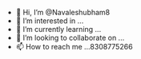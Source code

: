 - 👋 Hi, I’m @Navaleshubham8
- 👀 I’m interested in ...
- 🌱 I’m currently learning ...
- 💞️ I’m looking to collaborate on ...
- 📫 How to reach me ...8308775266

<!---
Navaleshubham8/Navaleshubham8 is a ✨ special ✨ repository because its `README.md` (this file) appears on your GitHub profile.
You can click the Preview link to take a look at your changes.
--->
